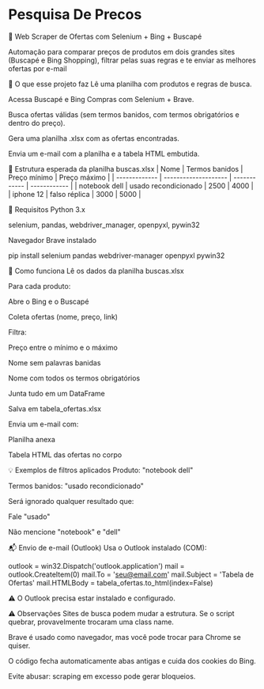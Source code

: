 # Pesquisa De Precos

🛒 Web Scraper de Ofertas com Selenium + Bing + Buscapé

Automação para comparar preços de produtos em dois grandes sites (Buscapé e Bing Shopping), filtrar pelas suas regras e te enviar as melhores ofertas por e-mail 

🚀 O que esse projeto faz
Lê uma planilha com produtos e regras de busca.

Acessa Buscapé e Bing Compras com Selenium + Brave.

Busca ofertas válidas (sem termos banidos, com termos obrigatórios e dentro do preço).

Gera uma planilha .xlsx com as ofertas encontradas.

Envia um e-mail com a planilha e a tabela HTML embutida.

📁 Estrutura esperada da planilha buscas.xlsx
| Nome          | Termos banidos       | Preço mínimo | Preço máximo |
| ------------- | -------------------- | ------------ | ------------ |
| notebook dell | usado recondicionado | 2500         | 4000         |
| iphone 12     | falso réplica        | 3000         | 5000         |

🧰 Requisitos
Python 3.x

selenium, pandas, webdriver_manager, openpyxl, pywin32

Navegador Brave instalado

pip install selenium pandas webdriver-manager openpyxl pywin32

🧠 Como funciona
Lê os dados da planilha buscas.xlsx

Para cada produto:

Abre o Bing e o Buscapé

Coleta ofertas (nome, preço, link)

Filtra:

Preço entre o mínimo e o máximo

Nome sem palavras banidas

Nome com todos os termos obrigatórios

Junta tudo em um DataFrame

Salva em tabela_ofertas.xlsx

Envia um e-mail com:

Planilha anexa

Tabela HTML das ofertas no corpo

💡 Exemplos de filtros aplicados
Produto: "notebook dell"

Termos banidos: "usado recondicionado"

Será ignorado qualquer resultado que:

Fale "usado"

Não mencione "notebook" e "dell"

📬 Envio de e-mail (Outlook)
Usa o Outlook instalado (COM):

outlook = win32.Dispatch('outlook.application')
mail = outlook.CreateItem(0)
mail.To = 'seu@email.com'
mail.Subject = 'Tabela de Ofertas'
mail.HTMLBody = tabela_ofertas.to_html(index=False)

⚠️ O Outlook precisa estar instalado e configurado.

⚠️ Observações
Sites de busca podem mudar a estrutura. Se o script quebrar, provavelmente trocaram uma class name.

Brave é usado como navegador, mas você pode trocar para Chrome se quiser.

O código fecha automaticamente abas antigas e cuida dos cookies do Bing.

Evite abusar: scraping em excesso pode gerar bloqueios.



